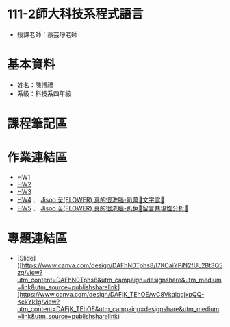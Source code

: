 # 111-2師大科技系程式語言
* 授課老師：蔡芸琤老師
# 基本資料
* 姓名：陳博禮
* 系級：科技系四年級
# 課程筆記區
# 作業連結區
* [HW1](https://github.com/Lilyqq/PL/tree/main/HW1)
* [HW2](https://github.com/Lilyqq/PL/tree/main/HW2)
* [HW3](https://github.com/Lilyqq/PL/tree/main/HW3)
* [HW4](https://github.com/Lilyqq/PL/tree/main/HW4) 、 [Jisoo 꽃(FLOWER) 真的很洗腦-趴萬🌹文字雲🌹](https://medium.com/@jd130peter/jisoo-%EA%BD%83-flower-%E7%9C%9F%E7%9A%84%E5%BE%88%E6%B4%97%E8%85%A6-b0d131c59a1f)
* [HW5](https://github.com/Lilyqq/PL/tree/main/HW5) 、 [Jisoo 꽃(FLOWER) 真的很洗腦-趴兔🌹留言共現性分析🌹](https://medium.com/@jd130peter/jisoo-%EA%BD%83-flower-%E7%9C%9F%E7%9A%84%E5%BE%88%E6%B4%97%E8%85%A6-%E8%B6%B4%E5%85%94-%E7%95%99%E8%A8%80%E5%85%B1%E7%8F%BE%E6%80%A7%E5%88%86%E6%9E%90-ebad8fa1bae0)
# 專題連結區
* [Slide]([https://www.canva.com/design/DAFhN0Tphs8/I7KCaiYPiN2fUL2Bt3Q5zg/view?utm_content=DAFhN0Tphs8&utm_campaign=designshare&utm_medium=link&utm_source=publishsharelink](https://www.canva.com/design/DAFjK_TEhOE/wC8VkqlqdjxpQQ-KckYk1g/view?utm_content=DAFjK_TEhOE&utm_campaign=designshare&utm_medium=link&utm_source=publishsharelink)
